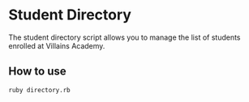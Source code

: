 # Student Directory #

The student directory script allows you to manage the list of students enrolled at Villains Academy.

## How to use ## 

```shell
ruby directory.rb
```
